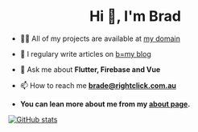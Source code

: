 <h1 align="center">Hi 👋, I'm Brad</h1>


- 👨‍💻 All of my projects are available at [my domain](http://rightclick.com.au/)

- 📝 I regulary write articles on [b=my blog](http://rightclick.com.au/posts)

- 💬 Ask me about **Flutter, Firebase and Vue**

- 📫 How to reach me **brade@rightclick.com.au**

-  **You can lean more about me from my [about page](https://rightclick.com.au/about/).**


[![GitHub stats](https://github-readme-stats.vercel.app/api?username=bradintheusa)](https://github.com/bradintheusa/github-readme-stats)

